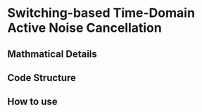 # Switching-based Time-Domain Active Noise Cancellation

## Mathmatical Details

## Code Structure

## How to use
